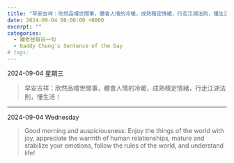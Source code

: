 ```yaml
---
title: "早安吉祥：欣然品嚐世間事，體會人情的冷暖，成熟穩定情緒，行走江湖法則，懂生活！ <br> Good morning and auspiciousness: Enjoy the things of the world with joy, appreciate the warmth of human relationships, mature and stabilize your emotions, follow the rules of the world, and understand life!"
date: 2024-09-04 06:00:00 +0800
excerpt: ""
categories:
  - 鍾老爸每日一句
  - Daddy Chung's Sentence of the Day
# tags:
---
```


2024-09-04 星期三

> 早安吉祥：欣然品嚐世間事，體會人情的冷暖，成熟穩定情緒，行走江湖法則，懂生活！

---

2024-09-04 Wednesday

> Good morning and auspiciousness: Enjoy the things of the world with joy, appreciate the warmth of human relationships, mature and stabilize your emotions, follow the rules of the world, and understand life!
